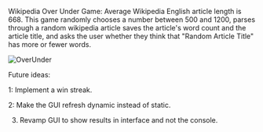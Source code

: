 Wikipedia Over Under Game:
Average Wikipedia English article length is 668. This game randomly chooses a number between 500 and 1200, 
parses through a random wikipedia article saves the article's word count and the article title, 
and asks the user whether they think that "Random Article Title" has more or fewer words. 


![OverUnder](https://github.com/kstodu2/WikiOverUnder/assets/83611423/1fd45b8c-c522-4f41-9ef7-ed5959409ffc)


Future ideas:

1: Implement a win streak.

2: Make the GUI refresh dynamic instead of static.

3. Revamp GUI to show results in interface and not the console.

